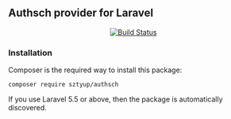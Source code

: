 ## Authsch provider for Laravel
<p align="center">
<a href="https://travis-ci.org/sztyup/authsch"><img src="https://travis-ci.org/sztyup/authsch.svg" alt="Build Status"></a>
</p>

### Installation

Composer is the required way to install this package: 

    composer require sztyup/authsch
    
If you use Laravel 5.5 or above, then the package is automatically discovered.